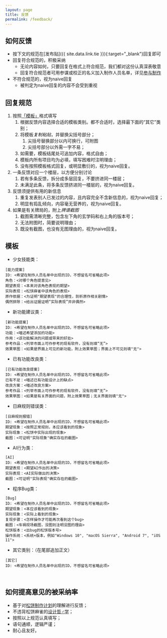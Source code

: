 ```yaml
---
layout: page
title: 反馈
permalink: /feedback/
---
```


## 如何反馈

- 按下文的规范在[发布贴]({{ site.data.link.tie }}){:target="_blank"}回复即可
- 回复符合规范的，积极采纳
  - 无论内容如何，只要回复在格式上符合规范，我们都对这份认真深表敬意
  - 回复符合规范者可用参谋或校正的名义加入制作人员名单，详见[参与制作](/contribute/)
- 不符合规范的，视为naive回复
  - 被判定为naive回复的内容不会受到重视

## 回复规范

1. 按照[「模板」](#template)格式填写
    1. 根据反馈内容选择合适的模板类别。都不合适时，选择最下面的“其它”类别；
    1. 将模板*复制粘贴*，并替换尖括号部分；
        1. 尖括号替换部分以内可换行，可附图
        1. 尖括号部分以外需一字不易；
    1. 如需要，模板结尾处可追加内容，格式自由；
    1. 模板内所有项目均为必填，填写困难时注明理由；
    1. 没有按照模板格式回复，或明显敷衍的，视为naive回复。
2. 一条反馈对应一个楼层，以方便分别讨论
    1. 若有多条反馈，拆分成多层回复，不要挤进同一楼层；
    1. 未满足此条，将多条反馈挤进同一楼层的，视为naive回复。
3. 反馈须提供有用的新信息
    1. 重复发表别人已发过的内容，且内容完全不含新信息的，视为naive回复；
    1. 明显有捣乱倾向，内容毫无营养的，视为naive回复。
4. 如果是有关牌局的，附上*牌谱截图*
    1. 截图需清晰完整，包含左下角的玄学码和右上角的版本号；
    1. 无法附图时，简要说明理由；
    1. 既没有截图，也没有无图理由的，视为naive回复。


## <a name="template"></a>模板

- 少女技能类：
```
[能力提案]
ID: <希望在制作人员名单中出现的ID，不想留名可省略此项>
角色：<对哪个角色提意见>
期望表现：<本来对该角色表现的期望>
实际表现：<松饼麻雀中该角色的表现>
原作依据：<为证明"期望表现"的合理性，剖析原作相关剧情>
偶然排除：<给出证据证明“实际表现”并非偶然>
```
- 新功能建议类：
```
[新功能提案]
ID: <希望在制作人员名单中出现的ID，不想留名可省略此项>
功能：<喵述希望添加的功能>
作用：<该功能解决的问题或带来的好处>
参考作品：<列举市面上可作参考的现有软件，没有则填“无”>
效果草图：<如果是界面上可见的新功能，附上效果草图；界面上不可见则填"无">
```
- 已有功能改良类：
```
[已有功能改良提案]
ID: <希望在制作人员名单中出现的ID，不想留名可省略此项>
已有不足：<喵述已有功能设计上的缺点>
改良方案：<喵述改良方案>
参考作品：<列举市面上可作参考的现有软件，没有则填“无”>
效果草图：<如果是有关界面的问题，附上效果草图；无关界面则填"无">
```
- 日麻规则错误类：
```
[日麻规则报错]
ID: <希望在制作人员名单中出现的ID，不想留名可省略此项>
期望现象：<按照正常规则，本应该看到的现象>
实际现象：<松饼中实际出现的现象>
截图：<可证明"实际现象"确实存在的截图>
```
- AI行为类：
```
[AI]
ID: <希望在制作人员名单中出现的ID，不想留名可省略此项>
期望表现：<期望AI作出的决策>
实际表现：<AI实际做出的决策>
截图：<可证明"实际表现"确实存在的截图>
```
- 程序Bug类：
```
[Bug]
ID: <希望在制作人员名单中出现的ID，不想留名可省略此项>
期望现象：<本应该看到的现象>
实际现象：<实际上看到的现象>
复现步骤：<怎样操作才可能再次看到这个bug>
截图：<车祸现场截图，没图则注明没图的理由>
松饼版本：<出bug的松饼版本号>
操作系统：<系统+版本，例如"Windows 10", "macOS Sierra", "Android 7", "iOS 11">
```
- 其它类别：（在尾部追加正文）
```
[其它]
ID: <希望在制作人员名单中出现的ID，不想留名可省略此项>
```


<br />

## 如何提高意见的被采纳率

- 基于对[松饼制作计划](/docs/target/)的理解进行反馈；
- 不违背松饼麻雀的[设计哲♂学](/docs/phil/)；
- 按照以上规范认真填写；
- 语句通顺，逻辑严谨；
- 耐心且友好。

